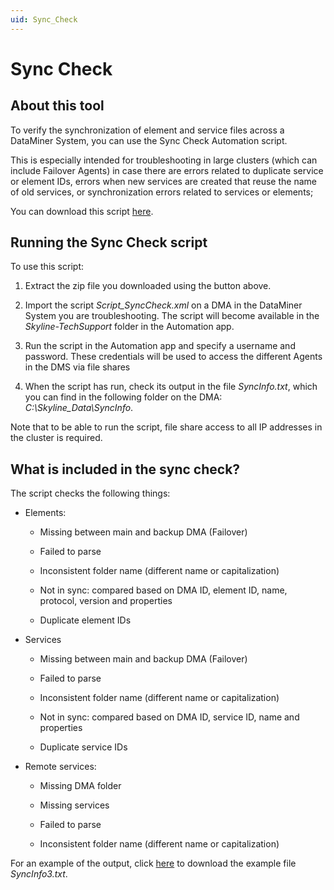 ```yaml
---
uid: Sync_Check
---
```


# Sync Check

## About this tool

To verify the synchronization of element and service files across a DataMiner System, you can use the Sync Check Automation script.

This is especially intended for troubleshooting in large clusters (which can include Failover Agents) in case there are errors related to duplicate service or element IDs, errors when new services are created that reuse the name of old services, or synchronization errors related to services or elements;

You can download this script [here](https://community.dataminer.services/download/script_synccheck/?hilite=script_SyncCheck).

## Running the Sync Check script

To use this script:

1. Extract the zip file you downloaded using the button above.

1. Import the script *Script_SyncCheck.xml* on a DMA in the DataMiner System you are troubleshooting. The script will become available in the *Skyline-TechSupport* folder in the Automation app.

1. Run the script in the Automation app and specify a username and password. These credentials will be used to access the different Agents in the DMS via file shares

1. When the script has run, check its output in the file *SyncInfo.txt*, which you can find in the following folder on the DMA: *C:\Skyline_Data\SyncInfo*.

Note that to be able to run the script, file share access to all IP addresses in the cluster is required.

## What is included in the sync check?

The script checks the following things:

- Elements:

  - Missing between main and backup DMA (Failover)

  - Failed to parse

  - Inconsistent folder name (different name or capitalization)

  - Not in sync: compared based on DMA ID, element ID, name, protocol, version and properties

  - Duplicate element IDs

- Services

  - Missing between main and backup DMA (Failover)

  - Failed to parse

  - Inconsistent folder name (different name or capitalization)

  - Not in sync: compared based on DMA ID, service ID, name and properties

  - Duplicate service IDs

- Remote services:

  - Missing DMA folder

  - Missing services

  - Failed to parse

  - Inconsistent folder name (different name or capitalization)

For an example of the output, click [here](https://community.dataminer.services/download/syncinfo3/?hilite=syncinfo) to download the example file *SyncInfo3.txt*.